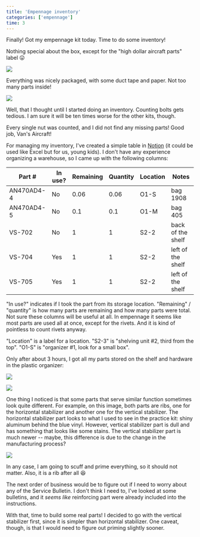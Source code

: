 ```yaml
---
title: 'Empennage inventory'
categories: ['empennage']
time: 3
---
```


Finally! Got my empennage kit today. Time to do some inventory!

<!-- more -->

Nothing special about the box, except for the "high dollar aircraft parts" label 😛

![](0-handle-with-care.jpeg?nf_resize=smartcrop&w=480&h=360)

Everything was nicely packaged, with some duct tape and paper. Not too many parts inside!

![](1-package-opened.jpeg?nf_resize=smartcrop&w=480&h=360)

Well, that I thought until I started doing an inventory. Counting bolts gets tedious. I am sure it will be ten times worse for the other kits, though.

Every single nut was counted, and I did not find any missing parts! Good job, Van's Aircraft!

For managing my inventory, I've created a simple table in [Notion](https://www.notion.so/) (it could be used like Excel but for us, young kids). I don't have any experience organizing a warehouse, so I came up with the following columns:

| Part #     | In use? | Remaining | Quantity | Location | Notes             |
| ---------- | ------- | --------- | -------- | -------- | ----------------- |
| AN470AD4-4 | No      | 0.06      | 0.06     | O1-S     | bag 1908          |
| AN470AD4-5 | No      | 0.1       | 0.1      | O1-M     | bag 405           |
| VS-702     | No      | 1         | 1        | S2-2     | back of the shelf |
| VS-704     | Yes     | 1         | 1        | S2-2     | left of the shelf |
| VS-705     | Yes     | 1         | 1        | S2-2     | left of the shelf |

"In use?" indicates if I took the part from its storage location. "Remaining" / "quantity" is how many parts are remaining and how many parts were total. Not sure these columns will be useful at all. In empennage it seems like most parts are used all at once, except for the rivets. And it is kind of pointless to count rivets anyway.

"Location" is a label for a location. "S2-3" is "shelving unit #2, third from the top". "O1-S" is "organizer #1, look for a small box".

Only after about 3 hours, I got all my parts stored on the shelf and hardware in the plastic organizer:

![](2-inventory-parts.jpeg?nf_resize=smartcrop&w=480&h=360)

![](3-inventory-hardware.jpeg?nf_resize=smartcrop&w=480&h=360)

One thing I noticed is that some parts that serve similar function sometimes look quite different. For example, on this image, both parts are ribs, one for the horizontal stabilizer and another one for the vertical stabilizer. The horizontal stabilizer part looks to what I used to see in the practice kit: shiny aluminum behind the blue vinyl. However, vertical stabilizer part is dull and has something that looks like some stains. The vertical stabilizer part is much newer -- maybe, this difference is due to the change in the manufacturing process?

![](4-similar-parts.jpeg?nf_resize=smartcrop&w=480&h=360)

In any case, I am going to scuff and prime everything, so it should not matter. Also, it is a rib after all 😆

The next order of business would be to figure out if I need to worry about any of the Service Bulletin. I don't think I need to, I've looked at some bulletins, and it _seems like_ reinforcing part were already included into the instructions.

With that, time to build some real parts! I decided to go with the vertical stabilizer first, since it is simpler than horizontal stabilizer. One caveat, though, is that I would need to figure out priming slightly sooner.
